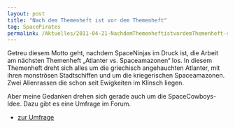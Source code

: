 ```yaml
---
layout: post
title: "Nach dem Themenheft ist vor dem Themenheft"
tag: SpacePirates
permalink: /Aktuelles/2011-04-21-NachdemThemenheftistvordemThemenheft-spacepirates
---
```


Getreu diesem Motto geht, nachdem SpaceNinjas im Druck ist, die Arbeit am nächsten Themenheft &bdquo;Atlanter vs. Spaceamazonen&ldquo; los. In diesem Themenheft dreht sich alles um die griechisch angehauchten Atlanter, mit ihren monströsen Stadtschiffen und um die kriegerischen Spaceamazonen. Zwei Alienrassen die schon seit Ewigkeiten im Klinsch liegen.

Aber meine Gedanken drehen sich gerade auch um die SpaceCowboys-Idee. Dazu gibt es eine Umfrage im Forum.

- [zur Umfrage](http:/tanelorn.net/.php/topic,67050.0.html)


